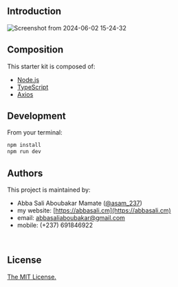 ## Introduction
![Screenshot from 2024-06-02 15-24-32](https://github.com/Asam237/Nodejs-Google-Search/assets/34966088/6ddd5ea7-6fd4-4ec1-a048-fb96f6eb3c89)
<br/>

## Composition

This starter kit is composed of:

- [Node.js](https://nodejs.org/en)
  <br/>
- [TypeScript](https://www.typescriptlang.org/)
  <br/>
- [Axios](https://axios-http.com/docs/intro)
  <br/>

## Development

From your terminal:

```sh
npm install
npm run dev
```

## Authors

This project is maintained by:

- Abba Sali Aboubakar Mamate ([@asam_237](https://twitter.com/asam_237))
- my website: [https://abbasali.cm](https://abbasali.cm)
- email: abbasaliaboubakar@gmail.com
- mobile: (+237) 691846922

<br/>

## License

[The MIT License.](https://opensource.org/licenses/MIT)
